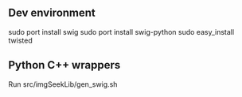 Dev environment
---------------

sudo port install swig
sudo port install swig-python
sudo easy_install twisted

Python C++ wrappers
-------------------

Run src/imgSeekLib/gen_swig.sh
